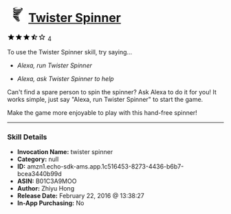 # &nbsp;<img src="skill_icon" alt="Twister Spinner icon" width="36"> [Twister Spinner](http://alexa.amazon.com/#skills/amzn1.echo-sdk-ams.app.1c516453-8273-4436-b6b7-bcea3440b99d)
![3.2 stars](../../images/ic_star_black_18dp_1x.png)![3.2 stars](../../images/ic_star_black_18dp_1x.png)![3.2 stars](../../images/ic_star_black_18dp_1x.png)![3.2 stars](../../images/ic_star_half_black_18dp_1x.png)![3.2 stars](../../images/ic_star_border_black_18dp_1x.png) 4

To use the Twister Spinner skill, try saying...

* *Alexa, run Twister Spinner*

* *Alexa, ask Twister Spinner to help*

Can't find a spare person to spin the spinner? Ask Alexa to do it for you!
It works simple, just say "Alexa, run Twister Spinner" to start the game.

Make the game more enjoyable to play with this hand-free spinner!

***

### Skill Details

* **Invocation Name:** twister spinner
* **Category:** null
* **ID:** amzn1.echo-sdk-ams.app.1c516453-8273-4436-b6b7-bcea3440b99d
* **ASIN:** B01C3A9MOO
* **Author:** Zhiyu Hong
* **Release Date:** February 22, 2016 @ 13:38:27
* **In-App Purchasing:** No
